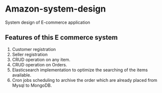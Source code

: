 # Amazon-system-design
System design of E-commerce application

## Features of this E commerce system
1) Customer registration
2) Seller registration
3) CRUD operation on any item.
4) CRUD operation on Orders.
5) Elasticsearch implementation to optimize the searching of the items available.
6) Cron jobs scheduling to archive the order which are already placed from Mysql to MongoDB.
